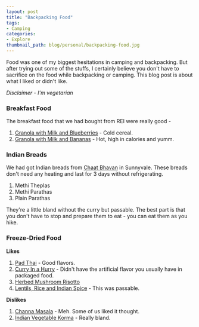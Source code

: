 ```yaml
---
layout: post
title: "Backpacking Food"
tags:
- Camping
categories:
- Explore
thumbnail_path: blog/personal/backpacking-food.jpg
---
```


Food was one of my biggest hesitations in camping and backpacking. But after trying out some of the stuffs, I certainly believe you don't have to sacrifice on the food while backpacking or camping. This blog post is about what I liked or didn't like.

*Disclaimer - I'm vegetarian*

### Breakfast Food

The breakfast food that we had bought from REI were really good - 

1. [Granola with Milk and Blueberries](https://www.rei.com/product/510121/mountain-house-granola-with-milk-and-blueberries-2-servings) - Cold cereal.
2. [Granola with Milk and Bananas](https://www.rei.com/product/101428/backpackers-pantry-granola-with-milk-and-bananas-2-servings) - Hot, high in calories and yumm.

### Indian Breads

We had got Indian breads from [Chaat Bhavan](https://www.yelp.com/biz/chaat-bhavan-sunnyvale) in Sunnyvale. These breads don't need any heating and last for 3 days without refrigerating. 

1. Methi Theplas
2. Methi Parathas
3. Plain Parathas

They're a little bland without the curry but passable. The best part is that you don't have to stop and prepare them to eat - you can eat them as you hike.

### Freeze-Dried Food

**Likes**

1. [Pad Thai](https://www.rei.com/product/711288/backpackers-pantry-pad-thai-veggie-2-servings) - Good flavors.
2. [Curry In a Hurry](https://www.rei.com/product/760585/maryjanesfarm-organic-curry-in-a-hurry-single-serving) - Didn't have the artificial flavor you usually have in packaged food.
3. [Herbed Mushroom Risotto](https://www.rei.com/product/885695/good-to-go-herbed-mushroom-risotto-2-servings)
4. [Lentils, Rice and Indian Spice](https://www.rei.com/product/760588/maryjanesfarm-organic-lentils-rice-and-indian-spice-single-serving) - This was passable.

**Dislikes**

1. [Channa Masala](https://www.rei.com/product/769060/backpackers-pantry-chana-masala-2-servings) - Meh. Some of us liked it thought.
2. [Indian Vegetable Korma](https://www.rei.com/product/106096/good-to-go-indian-vegetable-korma-2-servings) - Really bland.